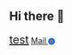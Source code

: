 ## Hi there 👋
<a href="https://vk.com" style="font-size:20px">test</a>
[Mail <img valign="middle" src="https://github.com/dwfwby/dwfwby/blob/main/mail_ru_logo_icon_147267.webp" width="12">](mailto:czacind@bk.ru)

